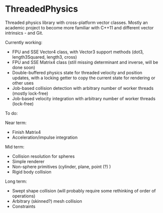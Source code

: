 ThreadedPhysics
===============

Threaded physics library with cross-platform vector classes. 
Mostly an academic project to become more familiar with C++11 and different vector intrinsics - and Git.

Currently working:

- FPU and SSE Vector4 class, with Vector3 support methods (dot3, length3Squared, length3, cross)
- FPU and SSE Matrix4 class (still missing determinant and inverse, will be done soon)
- Double-buffered physics state for threaded velocity and position updates, with a locking getter to copy the current state for rendering or other uses
- Job-based collision detection with arbitrary number of worker threads (mostly lock-free)
- Job-based velocity integration with arbitrary number of worker threads (lock-free)

To do:

Near term:
- Finish Matrix4
- Acceleration/impulse integration

Mid term:
- Collision resolution for spheres
- Simple renderer
- Non-sphere primitives (cylinder, plane, point (?) )
- Rigid body collision

Long term:
- Swept shape collision (will probably require some rethinking of order of operations)
- Arbitrary (skinned?) mesh collision
- Constraints
